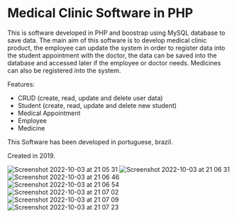 # Medical Clinic Software in PHP

This is software developed in PHP and boostrap using MySQL database to save data. The main aim of this software is to develop medical clinic product, the employee can update the system in order to register data into the student appointment with the doctor, the data can be saved into the database and accessed later if the employee or doctor needs. Medicines can also be registered into the system. 

Features:
- CRUD (create, read, update and delete user data)
- Student (create, read, update and delete new student)
- Medical Appointment 
- Employee
- Medicine

This Software has been developed in portuguese, brazil. 

Created in 2019.


![Screenshot 2022-10-03 at 21 05 31](https://user-images.githubusercontent.com/70537459/193669877-963729c9-744b-4485-9c25-5259efa401cc.png)
![Screenshot 2022-10-03 at 21 06 31](https://user-images.githubusercontent.com/70537459/193669907-dc2b95d2-ddf8-428a-bd2b-16b3ae89f4a0.png)
![Screenshot 2022-10-03 at 21 06 46](https://user-images.githubusercontent.com/70537459/193669926-6f52b4c8-738f-4035-82a7-af3712dc6087.png)
![Screenshot 2022-10-03 at 21 06 54](https://user-images.githubusercontent.com/70537459/193669944-32053ad6-8048-4ddc-9019-458bc0bcf40f.png)
![Screenshot 2022-10-03 at 21 07 02](https://user-images.githubusercontent.com/70537459/193669968-82bd66f8-ca4b-45b4-9896-f97061491ca0.png)
![Screenshot 2022-10-03 at 21 07 09](https://user-images.githubusercontent.com/70537459/193669999-a7499006-1be8-4d84-abe0-6a38a5969dd5.png)
![Screenshot 2022-10-03 at 21 07 23](https://user-images.githubusercontent.com/70537459/193670026-72c589f9-e9a7-4e4b-bd6d-523c85c13a76.png)

